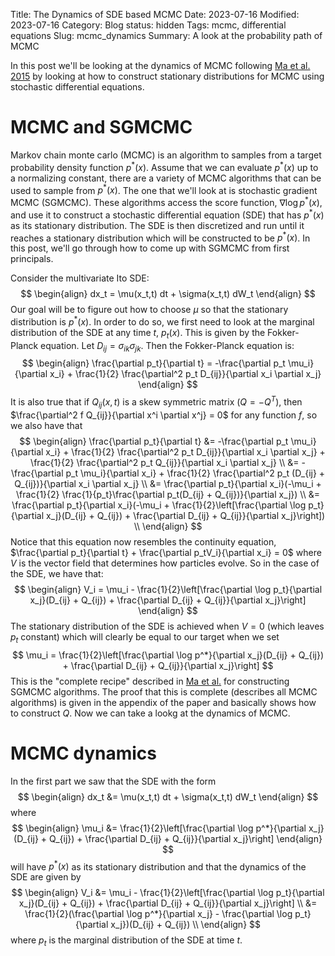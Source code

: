 Title: The Dynamics of SDE based MCMC
Date: 2023-07-16
Modified: 2023-07-16
Category: Blog
status: hidden
Tags: mcmc, differential equations
Slug: mcmc_dynamics
Summary: A look at the probability path of MCMC

In this post we'll be looking at the dynamics of MCMC following [Ma et al. 2015](https://arxiv.org/pdf/1506.04696.pdf) by looking at how to construct stationary distributions for MCMC using stochastic differential equations.

# MCMC and SGMCMC
Markov chain monte carlo (MCMC) is an algorithm to samples from a target probability density function $p^*(x)$.  Assume that we can evaluate $p^*(x)$ up to a normalizing constant, there are a variety of MCMC algorithms that can be used to sample from $p^*(x)$.  The one that we'll look at is stochastic gradient MCMC (SGMCMC).  These algorithms access the score function, $\nabla \log p^*(x)$, and use it to construct a stochastic differential equation (SDE) that has $p^*(x)$ as its stationary distribution.  The SDE is then discretized and run until it reaches a stationary distribution which will be constructed to be $p^*(x)$.  In this post, we'll go through how to come up with SGMCMC from first principals.

Consider the multivariate Ito SDE:
$$
\begin{align}
  dx_t = \mu(x_t,t) dt + \sigma(x_t,t) dW_t
\end{align}
$$
Our goal will be to figure out how to choose $\mu$ so that the stationary distribution is $p^*(x)$.  In order to do so, we first need to look at the marginal distribution of the SDE at any time $t$, $p_t(x)$.  This is given by the Fokker-Planck equation.  Let $D_{ij}
 = \sigma_{ik}\sigma_{jk}$.  Then the Fokker-Planck equation is:
$$
\begin{align}
  \frac{\partial p_t}{\partial t} = -\frac{\partial p_t \mu_i}{\partial x_i} + \frac{1}{2} \frac{\partial^2 p_t D_{ij}}{\partial x_i \partial x_j}
\end{align}
$$
It is also true that if $Q_{ij}(x,t)$ is a skew symmetric matrix $(Q=-Q^T)$, then $\frac{\partial^2 f Q_{ij}}{\partial x^i \partial x^j} = 0$ for any function $f$, so we also have that
$$
\begin{align}
  \frac{\partial p_t}{\partial t} &= -\frac{\partial p_t \mu_i}{\partial x_i} + \frac{1}{2} \frac{\partial^2 p_t D_{ij}}{\partial x_i \partial x_j}  + \frac{1}{2} \frac{\partial^2 p_t Q_{ij}}{\partial x_i \partial x_j} \\
  &= -\frac{\partial p_t \mu_i}{\partial x_i} + \frac{1}{2} \frac{\partial^2 p_t (D_{ij} + Q_{ij})}{\partial x_i \partial x_j} \\
  &= \frac{\partial p_t}{\partial x_i}(-\mu_i + \frac{1}{2} \frac{1}{p_t}\frac{\partial p_t(D_{ij} + Q_{ij})}{\partial x_j}) \\
  &= \frac{\partial p_t}{\partial x_i}(-\mu_i + \frac{1}{2}\left[\frac{\partial \log p_t}{\partial x_j}(D_{ij} + Q_{ij}) + \frac{\partial D_{ij} + Q_{ij}}{\partial x_j}\right]) \\
\end{align}
$$
Notice that this equation now resembles the continuity equation, $\frac{\partial p_t}{\partial t} + \frac{\partial p_tV_i}{\partial x_i} = 0$ where $V$ is the vector field that determines how particles evolve.  So in the case of the SDE, we have that:
$$
\begin{align}
  V_i = \mu_i - \frac{1}{2}\left[\frac{\partial \log p_t}{\partial x_j}(D_{ij} + Q_{ij}) + \frac{\partial D_{ij} + Q_{ij}}{\partial x_j}\right]
\end{align}
$$
The stationary distribution of the SDE is achieved when $V=0$ (which leaves $p_t$ constant) which will clearly be equal to our target when we set
$$
  \mu_i = \frac{1}{2}\left[\frac{\partial \log p^*}{\partial x_j}(D_{ij} + Q_{ij}) + \frac{\partial D_{ij} + Q_{ij}}{\partial x_j}\right]
$$
This is the "complete recipe" described in [Ma et al.](https://arxiv.org/pdf/1506.04696.pdf) for constructing SGMCMC algorithms.  The proof that this is complete (describes all MCMC algorithms) is given in the appendix of the paper and basically shows how to construct $Q$.  Now we can take a lookg at the dynamics of MCMC.

# MCMC dynamics
In the first part we saw that the SDE with the form
$$
\begin{align}
  dx_t &= \mu(x_t,t) dt + \sigma(x_t,t) dW_t
\end{align}
$$
where
$$
\begin{align}
  \mu_i &= \frac{1}{2}\left[\frac{\partial \log p^*}{\partial x_j}(D_{ij} + Q_{ij}) + \frac{\partial D_{ij} + Q_{ij}}{\partial x_j}\right]
\end{align}
$$
will have $p^*(x)$ as its stationary distribution and that the dynamics of the SDE are given by
$$
\begin{align}
  V_i &= \mu_i - \frac{1}{2}\left[\frac{\partial \log p_t}{\partial x_j}(D_{ij} + Q_{ij}) + \frac{\partial D_{ij} + Q_{ij}}{\partial x_j}\right] \\
  &= \frac{1}{2}(\frac{\partial \log p^*}{\partial x_j} - \frac{\partial \log p_t}{\partial x_j})(D_{ij} + Q_{ij}) \\
\end{align}
$$
where $p_t$ is the marginal distribution of the SDE at time $t$.